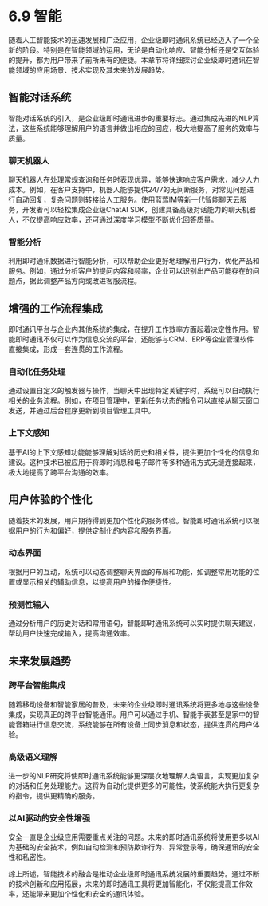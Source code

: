 # 6.9 智能

随着人工智能技术的迅速发展和广泛应用，企业级即时通讯系统已经迈入了一个全新的阶段。特别是在智能领域的运用，无论是自动化响应、智能分析还是交互体验的提升，都为用户带来了前所未有的便捷。本章节将详细探讨企业级即时通讯在智能领域的应用场景、技术实现及其未来的发展趋势。

## 智能对话系统

智能对话系统的引入，是企业级即时通讯进步的重要标志。通过集成先进的NLP算法，这些系统能够理解用户的语言并做出相应的回应，极大地提高了服务的效率与质量。

### 聊天机器人
聊天机器人在处理常规查询和任务时表现优异，能够快速响应客户需求，减少人力成本。例如，在客户支持中，机器人能够提供24/7的无间断服务，对常见问题进行自动回复，复杂问题则转接给人工服务。使用蓝莺IM等新一代智能聊天云服务，开发者可以轻松集成企业级ChatAI SDK，创建具备高级对话能力的聊天机器人，不仅提高响应效率，还可通过深度学习模型不断优化回答质量。

### 智能分析
利用即时通讯数据进行智能分析，可以帮助企业更好地理解用户行为，优化产品和服务。例如，通过分析客户的提问内容和频率，企业可以识别出产品可能存在的问题点，据此调整产品方向或改进客服流程。

## 增强的工作流程集成

即时通讯平台与企业内其他系统的集成，在提升工作效率方面起着决定性作用。智能即时通讯不仅可以作为信息交流的平台，还能够与CRM、ERP等企业管理软件直接集成，形成一套连贯的工作流程。

### 自动化任务处理
通过设置自定义的触发器与操作，当聊天中出现特定关键字时，系统可以自动执行相关的业务流程。例如，在项目管理中，更新任务状态的指令可以直接从聊天窗口发送，并通过后台程序更新到项目管理工具中。

### 上下文感知
基于AI的上下文感知功能能够理解对话的历史和相关性，提供更加个性化的信息和建议。这种技术已被应用于将即时消息和电子邮件等多种通讯方式无缝连接起来，极大地提高了跨平台沟通的效率。

## 用户体验的个性化

随着技术的发展，用户期待得到更加个性化的服务体验。智能即时通讯系统可以根据用户的行为和偏好，提供定制化的内容和服务界面。

### 动态界面
根据用户的互动，系统可以动态调整聊天界面的布局和功能，如调整常用功能的位置或显示相关的辅助信息，以提高用户的操作便捷性。

### 预测性输入
通过分析用户的历史对话和常用语句，智能即时通讯系统可以实时提供聊天建议，帮助用户快速完成输入，提高沟通效率。

## 未来发展趋势

### 跨平台智能集成
随着移动设备和智能家居的普及，未来的企业级即时通讯系统将更多地与这些设备集成，实现真正的跨平台智能通讯。用户可以通过手机、智能手表甚至是家中的智能音箱进行信息交流，系统能够在所有设备上同步消息和状态，提供连贯的用户体验。

### 高级语义理解
进一步的NLP研究将使即时通讯系统能够更深层次地理解人类语言，实现更加复杂的对话和任务处理能力。这将为自动化提供更多的可能性，使系统能大执行更复杂的指令，提供更精确的服务。

### 以AI驱动的安全性增强
安全一直是企业级应用需要重点关注的问题。未来的即时通讯系统将使用更多以AI为基础的安全技术，例如自动检测和预防欺诈行为、异常登录等，确保通讯的安全性和私密性。

综上所述，智能技术的融合是推动企业级即时通讯系统发展的重要趋势。通过不断的技术创新和应用拓展，未来的即时通讯工具将更加智能化，不仅能提高工作效率，还能带来更加个性化和安全的通讯体验。